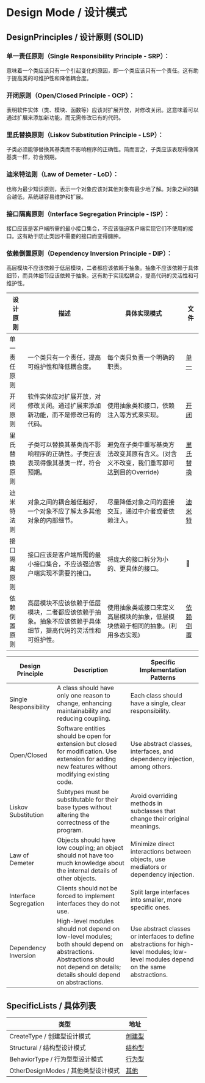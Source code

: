 # Design Mode / 设计模式

## DesignPrinciples / 设计原则 (SOLID)

### 单一责任原则（Single Responsibility Principle - SRP）：

意味着一个类应该只有一个引起变化的原因，即一个类应该只有一个责任。这有助于提高类的可维护性和降低耦合度。

### 开闭原则（Open/Closed Principle - OCP）：

表明软件实体（类、模块、函数等）应该对扩展开放，对修改关闭。这意味着可以通过扩展来添加新功能，而无需修改已有的代码。

### 里氏替换原则（Liskov Substitution Principle - LSP）：

子类必须能够替换其基类而不影响程序的正确性。简而言之，子类应该表现得像其基类一样，符合预期。

### 迪米特法则（Law of Demeter - LoD）：

也称为最少知识原则，表示一个对象应该对其他对象有最少地了解。对象之间的耦合越低，系统越容易维护和扩展。

### 接口隔离原则（Interface Segregation Principle - ISP）：

接口应该是客户端所需的最小接口集合，不应该强迫客户端实现它们不使用的接口。这有助于防止类因不需要的接口而变得臃肿。

### 依赖倒置原则（Dependency Inversion Principle - DIP）：

高层模块不应该依赖于低层模块，二者都应该依赖于抽象。抽象不应该依赖于具体细节，而具体细节应该依赖于抽象。这有助于实现松耦合，提高代码的灵活性和可维护性。

| 设计原则   | 描述                                                    | 具体实现模式                                          | 文件                                                                                                   |
|--------|-------------------------------------------------------|-------------------------------------------------|------------------------------------------------------------------------------------------------------|
| 单一责任原则 | 一个类只有一个责任，提高可维护性和降低耦合度。                               | 每个类只负责一个明确的职责。                                  | [单一](./solid/src/main/java/cn/l13z/singleResponsibilityPrinciple/SingleResponsibilityPrinciple.java) |
| 开闭原则   | 软件实体应对扩展开放，对修改关闭。通过扩展来添加新功能，而不是修改已有的代码。               | 使用抽象类和接口，依赖注入等方式来实现。                            | [开闭](./solid/src/main/java/cn/l13z/openClosedPrinciplePattern/OpenClosedPrinciplePattern.java )      |
| 里氏替换原则 | 子类可以替换其基类而不影响程序的正确性。子类应该表现得像其基类一样，符合预期。               | 避免在子类中重写基类方法改变其原有含义。(对含义不改变，我们重写即可达到目的Override) | [里氏替换](./solid/src/main/java/cn/l13z/liskovSubstitutionPattern/LiskovSubstitutionPattern.java)       |
| 迪米特法则  | 对象之间的耦合越低越好，一个对象不应了解太多其他对象的内部细节。                      | 尽量降低对象之间的直接交互，通过中介者或者依赖注入。                      | [迪米特](./solid/src/main/java/cn/l13z/lawOfDemeterPattern/LawOfDemeterPattern.java)                    |
| 接口隔离原则 | 接口应该是客户端所需的最小接口集合，不应该强迫客户端实现不需要的接口。                   | 将庞大的接口拆分为小的、更具体的接口。                             | 📆                                                                                                   |
| 依赖倒置原则 | 高层模块不应该依赖于低层模块，二者都应该依赖于抽象。抽象不应该依赖于具体细节，提高代码的灵活性和可维护性。 | 使用抽象类或接口来定义高层模块的抽象，低层模块依赖于相同的抽象。(利用多态实现)        | [依赖倒置](./solid/src/main/java/cn/l13z/dependencyInversionExample/DependencyInversionExample.java)     |

| Design Principle      | Description                                                                                                                                                                      | Specific Implementation Patterns                                                                                                     |
|-----------------------|----------------------------------------------------------------------------------------------------------------------------------------------------------------------------------|--------------------------------------------------------------------------------------------------------------------------------------|
| Single Responsibility | A class should have only one reason to change, enhancing maintainability and reducing coupling.                                                                                  | Each class should have a single, clear responsibility.                                                                               |
| Open/Closed           | Software entities should be open for extension but closed for modification. Use extension for adding new features without modifying existing code.                               | Use abstract classes, interfaces, and dependency injection, among others.                                                            |
| Liskov Substitution   | Subtypes must be substitutable for their base types without altering the correctness of the program.                                                                             | Avoid overriding methods in subclasses that change their original meanings.                                                          |
| Law of Demeter        | Objects should have low coupling; an object should not have too much knowledge about the internal details of other objects.                                                      | Minimize direct interactions between objects, use mediators or dependency injection.                                                 |
| Interface Segregation | Clients should not be forced to implement interfaces they do not use.                                                                                                            | Split large interfaces into smaller, more specific ones.                                                                             |
| Dependency Inversion  | High-level modules should not depend on low-level modules; both should depend on abstractions. Abstractions should not depend on details; details should depend on abstractions. | Use abstract classes or interfaces to define abstractions for high-level modules; low-level modules depend on the same abstractions. |

## SpecificLists / 具体列表

| 类型                          | 地址                       | 
|-----------------------------|--------------------------|
| CreateType / 创建型设计模式        | [创建型](./createType)      |
| Structural / 结构型设计模式        | [结构型](./structuralType)  |
| BehaviorType / 行为型型设计模式     | [行为型](./behaviorType)    |
| OtherDesignModes / 其他类型设计模式 | [其他](./otherDesignModes) |

